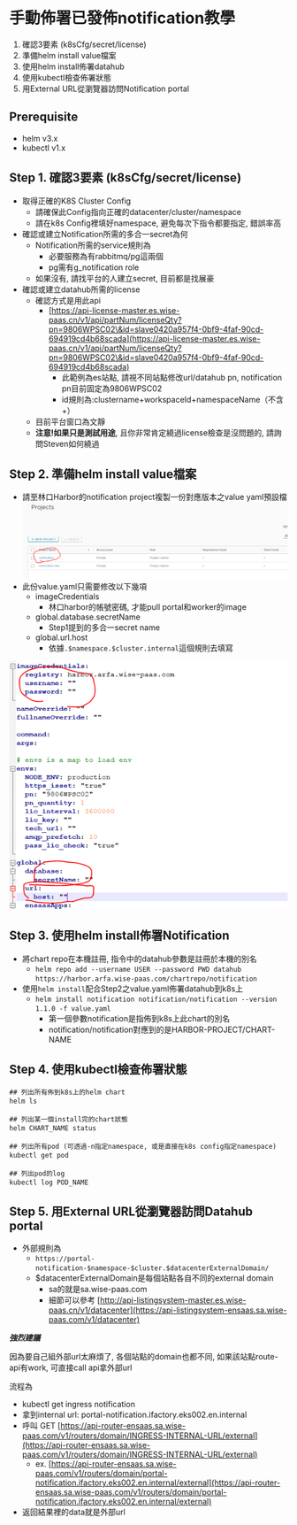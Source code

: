 # 手動佈署已發佈notification教學

1. 確認3要素 (k8sCfg/secret/license)
2. 準備helm install value檔案
3. 使用helm install佈署datahub
4. 使用kubectl檢查佈署狀態
5. 用External URL從瀏覽器訪問Notification portal

## Prerequisite

* helm v3.x
* kubectl v1.x

## Step 1. 確認3要素 (k8sCfg/secret/license)

* 取得正確的K8S Cluster Config
  * 請確保此Config指向正確的datacenter/cluster/namespace
  * 請在k8s Config裡填好namespace, 避免每次下指令都要指定, 錯誤率高
* 確認或建立Notification所需的多合一secret為何
  * Notification所需的service規則為
    * 必要服務為有rabbitmq/pg這兩個
    * pg需有g_notification role
  * 如果沒有, 請找平台的人建立secret, 目前都是找展豪
* 確認或建立datahub所需的license
  * 確認方式是用此api
    * [https://api-license-master.es.wise-paas.cn/v1/api/partNum/licenseQty?pn=9806WPSC02\&id=slave0420a957f4-0bf9-4faf-90cd-694919cd4b68scada](https://api-license-master.es.wise-paas.cn/v1/api/partNum/licenseQty?pn=9806WPSC02\&id=slave0420a957f4-0bf9-4faf-90cd-694919cd4b68scada)
      * 此範例為es站點, 請視不同站點修改url/datahub pn, notification pn目前固定為9806WPSC02
      * id規則為:clustername+workspaceId+namespaceName（不含+）
  * 目前平台窗口為文靜
  * **注意!如果只是測試用途**, 且你非常肯定繞過license檢查是沒問題的, 請詢問Steven如何繞過

## Step 2. 準備helm install value檔案

* 請至林口Harbor的notification project複製一份對應版本之value yaml預設檔\
  ![](.gitbook/assets/04.png)
* 此份value.yaml只需要修改以下幾項
  * imageCredentials
    * 林口harbor的帳號密碼, 才能pull portal和worker的image
  * global.database.secretName
    * Step1提到的多合一secret name
  * global.url.host
    * 依據`.$namespace.$cluster.internal`這個規則去填寫

![](.gitbook/assets/03251617.PNG)

## Step 3. 使用helm install佈署Notification

* 將chart repo在本機註冊, 指令中的datahub參數是註冊於本機的別名
  * `helm repo add --username USER --password PWD datahub https://harbor.arfa.wise-paas.com/chartrepo/notification`
* 使用`helm install`配合Step2之value.yaml佈署datahub到k8s上
  * `helm install notification notification/notification --version 1.1.0 -f value.yaml`
    * 第一個參數notification是指佈到k8s上此chart的別名
    * notification/notification對應到的是HARBOR-PROJECT/CHART-NAME

## Step 4. 使用kubectl檢查佈署狀態

```
## 列出所有佈到k8s上的helm chart
helm ls

## 列出某一個install完的chart狀態
helm CHART_NAME status

## 列出所有pod (可透過-n指定namespace, 或是直接在k8s config指定namespace)
kubectl get pod

## 列出pod的log
kubectl log POD_NAME
```

## Step 5. 用External URL從瀏覽器訪問Datahub portal

* 外部規則為
  * `https://portal-notification-$namespace-$cluster.$datacenterExternalDomain/`
  * $datacenterExternalDomain是每個站點各自不同的external domain
    * sa的就是sa.wise-paas.com
    * 細節可以參考 [http://api-listingsystem-master.es.wise-paas.cn/v1/datacenter](https://api-listingsystem-ensaas.sa.wise-paas.com/v1/datacenter)

_**強烈建議**_

因為要自己組外部url太麻煩了, 各個站點的domain也都不同, 如果該站點route-api有work, 可直接call api拿外部url

流程為

* kubectl get ingress notification
* 拿到internal url: portal-notification.ifactory.eks002.en.internal
* 呼叫 GET [https://api-router-ensaas.sa.wise-paas.com/v1/routers/domain/INGRESS-INTERNAL-URL/external](https://api-router-ensaas.sa.wise-paas.com/v1/routers/domain/INGRESS-INTERNAL-URL/external)
  * ex. [https://api-router-ensaas.sa.wise-paas.com/v1/routers/domain/portal-notification.ifactory.eks002.en.internal/external](https://api-router-ensaas.sa.wise-paas.com/v1/routers/domain/portal-notification.ifactory.eks002.en.internal/external)
* 返回結果裡的data就是外部url
